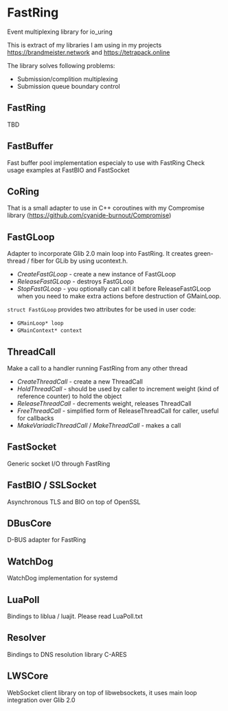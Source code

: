 # FastRing

Event multiplexing library for io_uring

This is extract of my libraries I am using in my projects https://brandmeister.network and https://tetrapack.online

The library solves following problems:
- Submission/complition multiplexing
- Submission queue boundary control

## FastRing

TBD

## FastBuffer

Fast buffer pool implementation especialy to use with FastRing
Check usage examples at FastBIO and FastSocket

## CoRing

That is a small adapter to use in C++ coroutines with my Compromise library (https://github.com/cyanide-burnout/Compromise)

## FastGLoop

Adapter to incorporate Glib 2.0 main loop into FastRing. It creates green-thread / fiber for GLib by using ucontext.h.

- *CreateFastGLoop* - create a new instance of FastGLoop
- *ReleaseFastGLoop* - destroys FastGLoop
- *StopFastGLoop* - you optionally can call it before ReleaseFastGLoop when you need to make extra actions before destruction of GMainLoop.

`struct FastGLoop` provides two attributes for be used in user code:
- `GMainLoop* loop`
- `GMainContext* context`

## ThreadCall

Make a call to a handler running FastRing from any other thread

- *CreateThreadCall* - create a new ThreadCall
- *HoldThreadCall* - should be used by caller to increment weight (kind of reference counter) to hold the object
- *ReleaseThreadCall* - decrements weight, releases ThreadCall
- *FreeThreadCall* - simplified form of ReleaseThreadCall for caller, useful for callbacks
- *MakeVariadicThreadCall* / *MakeThreadCall* - makes a call

## FastSocket

Generic socket I/O through FastRing

## FastBIO / SSLSocket

Asynchronous TLS and BIO on top of OpenSSL

## DBusCore

D-BUS adapter for FastRing

## WatchDog

WatchDog implementation for systemd

## LuaPoll

Bindings to liblua / luajit. Please read LuaPoll.txt

## Resolver

Bindings to DNS resolution library C-ARES

## LWSCore

WebSocket client library on top of libwebsockets, it uses main loop integration over Glib 2.0
